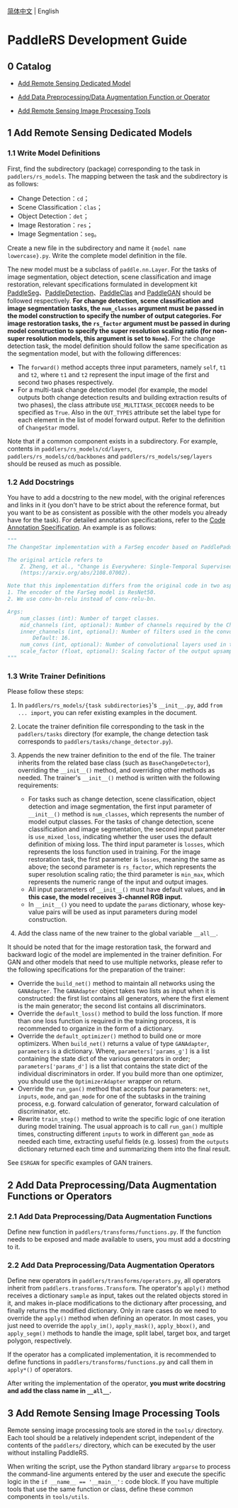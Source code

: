 [简体中文](dev_guide_cn.md) | English

# PaddleRS Development Guide

## 0 Catalog

- [Add Remote Sensing Dedicated Model](#1-add-remote-sensing-dedicated-models)

- [Add Data Preprocessing/Data Augmentation Function or Operator](#2-add-data-preprocessing/data-augmentation-functions-or-operators)

- [Add Remote Sensing Image Processing Tools](#3-add-remote-sensing-image-processing-tools)

## 1 Add Remote Sensing Dedicated Models

### 1.1 Write Model Definitions

First, find the subdirectory (package) corresponding to the task in `paddlers/rs_models`. The mapping between the task and the subdirectory is as follows:

- Change Detection：`cd`；
- Scene Classification：`clas`；
- Object Detection：`det`；
- Image Restoration：`res`；
- Image Segmentation：`seg`。

Create a new file in the subdirectory and name it `{model name lowercase}.py`.  Write the complete model definition in the file.

The new model must be a subclass of `paddle.nn.Layer`. For the tasks of image segmentation, object detection, scene classification and image restoration, relevant specifications formulated in development kit [PaddleSeg](https://github.com/PaddlePaddle/PaddleSeg)、[PaddleDetection](https://github.com/PaddlePaddle/PaddleDetection)、[PaddleClas](https://github.com/PaddlePaddle/PaddleClas) and [PaddleGAN](https://github.com/PaddlePaddle/PaddleGAN) should be followed respectively. **For change detection, scene classification and image segmentation tasks, the `num_classes` argument must be passed in the model construction to specify the number of output categories. For image restoration tasks, the `rs_factor` argument must be passed in during model construction to specify the super resolution scaling ratio (for non-super resolution models, this argument is set to `None`).** For the change detection task, the model definition should follow the same specification as the segmentation model, but with the following differences:

- The `forward()` method accepts three input parameters, namely `self`, `t1` and `t2`, where `t1` and `t2` represent the input image of the first and second two phases respectively.
- For a multi-task change detection model (for example, the model outputs both change detection results and building extraction results of two phases), the class attribute `USE_MULTITASK_DECODER` needs to be specified as `True`. Also in the `OUT_TYPES` attribute set the label type for each element in the list of model forward output. Refer to the definition of `ChangeStar` model.

Note that if a common component exists in a subdirectory. For example, contents in `paddlers/rs_models/cd/layers`, `paddlers/rs_models/cd/backbones` and `paddlers/rs_models/seg/layers` should be reused as much as possible.

### 1.2 Add Docstrings

You have to add a docstring to the new model, with the original references and links in it (you don't have to be strict about the reference format, but you want to be as consistent as possible with the other models you already have for the task). For detailed annotation specifications, refer to the [Code Annotation Specification](docstring_en.md). An example is as follows:

```python
"""
The ChangeStar implementation with a FarSeg encoder based on PaddlePaddle.

The original article refers to
    Z. Zheng, et al., "Change is Everywhere: Single-Temporal Supervised Object Change Detection in Remote Sensing Imagery"
    (https://arxiv.org/abs/2108.07002).

Note that this implementation differs from the original code in two aspects:
1. The encoder of the FarSeg model is ResNet50.
2. We use conv-bn-relu instead of conv-relu-bn.

Args:
    num_classes (int): Number of target classes.
    mid_channels (int, optional): Number of channels required by the ChangeMixin module. Default: 256.
    inner_channels (int, optional): Number of filters used in the convolutional layers in the ChangeMixin module.
        Default: 16.
    num_convs (int, optional): Number of convolutional layers used in the ChangeMixin module. Default: 4.
    scale_factor (float, optional): Scaling factor of the output upsampling layer. Default: 4.0.
"""
```

### 1.3 Write Trainer Definitions

Please follow these steps:

1. In `paddlers/rs_models/{task subdirectories}`'s `__init__.py`, add `from ... import`, you can refer existing examples in the document.

2. Locate the trainer definition file corresponding to the task in the `paddlers/tasks` directory (for example, the change detection task corresponds to `paddlers/tasks/change_detector.py`).

3. Appends the new trainer definition to the end of the file. The trainer inherits from the related base class (such as `BaseChangeDetector`), overriding the `__init__()` method, and overriding other methods as needed. The trainer's `__init__()` method is written with the following requirements:
    - For tasks such as change detection, scene classification, object detection and image segmentation, the first input parameter of `__init__()` method is `num_classes`, which represents the number of model output classes. For the tasks of change detection, scene classification and image segmentation, the second input parameter is `use_mixed_loss`, indicating whether the user uses the default definition of mixing loss. The third input parameter is `losses`, which represents the loss function used in training. For the image restoration task, the first parameter is `losses`, meaning the same as above; the second parameter is `rs_factor`, which represents the super resolution scaling ratio; the third parameter is `min_max`, which represents the numeric range of the input and output images.
    - All input parameters of `__init__()` must have default values, and **in this case, the model receives 3-channel RGB input.**
    - In `__init__()` you need to update the `params` dictionary, whose key-value pairs will be used as input parameters during model construction.

4. Add the class name of the new trainer to the global variable `__all__`.

It should be noted that for the image restoration task, the forward and backward logic of the model are implemented in the trainer definition. For GAN and other models that need to use multiple networks, please refer to the following specifications for the preparation of the trainer:
- Override the `build_net()` method to maintain all networks using the `GANAdapter`. The `GANAdapter` object takes two lists as input when it is constructed: the first list contains all generators, where the first element is the main generator; the second list contains all discriminators.
- Override the `default_loss()` method to build the loss function. If more than one loss function is required in the training process, it is recommended to organize in the form of a dictionary.
- Override the `default_optimizer()` method to build one or more optimizers. When `build_net()` returns a value of type `GANAdapter`, `parameters` is a dictionary. Where, `parameters['params_g']` is a list containing the state dict of the various generators in order; `parameters['params_d']` is a list that contains the state dict of the individual discriminators in order. If you build more than one optimizer, you should use the `OptimizerAdapter` wrapper on return.
- Override the `run_gan()` method that accepts four parameters: `net`, `inputs`, `mode`, and `gan_mode` for one of the subtasks in the training process, e.g. forward calculation of generator, forward calculation of discriminator, etc.
- Rewrite `train_step()` method to write the specific logic of one iteration during model training. The usual approach is to call `run_gan()` multiple times, constructing different `inputs` to work in different `gan_mode` as needed each time, extracting useful fields (e.g. losses) from the `outputs` dictionary returned each time and summarizing them into the final result.

See `ESRGAN` for specific examples of GAN trainers.

## 2 Add Data Preprocessing/Data Augmentation Functions or Operators

### 2.1 Add Data Preprocessing/Data Augmentation Functions

Define new function in `paddlers/transforms/functions.py`. If the function needs to be exposed and made available to users, you must add a docstring to it.

### 2.2 Add Data Preprocessing/Data Augmentation Operators

Define new operators in `paddlers/transforms/operators.py`, all operators inherit from `paddlers.transforms.Transform`. The operator's `apply()` method receives a dictionary `sample` as input, takes out the related objects stored in it, and makes in-place modifications to the dictionary after processing, and finally returns the modified dictionary. Only in rare cases do we need to override the `apply()` method when defining an operator. In most cases, you just need to override the `apply_im()`, `apply_mask()`, `apply_bbox()`, and `apply_segm()` methods to handle the image, split label, target box, and target polygon, respectively.

If the operator has a complicated implementation, it is recommended to define functions in `paddlers/transforms/functions.py` and call them in `apply*()` of operators.

After writing the implementation of the operator, **you must write docstring and add the class name in `__all__`.**

## 3 Add Remote Sensing Image Processing Tools

Remote sensing image processing tools are stored in the `tools/` directory. Each tool should be a relatively independent script, independent of the contents of the `paddlers/` directory, which can be executed by the user without installing PaddleRS.

When writing the script, use the Python standard library `argparse` to process the command-line arguments entered by the user and execute the specific logic in the `if __name__ == '__main__':` code block. If you have multiple tools that use the same function or class, define these common components in `tools/utils`.
